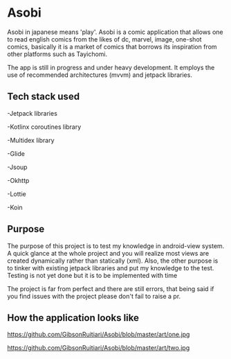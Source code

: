 # Asobi

Asobi  in japanese means 'play'.
Asobi is a comic application that allows one to read
english comics from the likes of dc, marvel, image, one-shot comics, basically it is a market of comics that borrows its inspiration
from other platforms such as Tayichomi.

The app is still in progress and under heavy development.
It employs the use of recommended architectures (mvvm) and jetpack libraries.

## Tech stack used

-Jetpack libraries

-Kotlinx coroutines library

-Multidex library

-Glide

-Jsoup

-Okhttp

-Lottie

-Koin

## Purpose
The purpose of this project is to test my knowledge in android-view system. A quick glance at the whole project and you will realize
most views are created dynamically rather than statically (xml).
Also, the other purpose is to tinker with existing jetpack libraries and put my knowledge to the test.
Testing is not yet done but it is to be implemented with time

The project is far from perfect and there are still errors, that being said if you find issues with
the project please don't fail to raise a pr.


## How the application looks like
https://github.com/GibsonRuitiari/Asobi/blob/master/art/one.jpg

https://github.com/GibsonRuitiari/Asobi/blob/master/art/two.jpg
